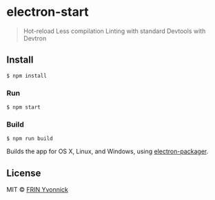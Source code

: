 # electron-start

> Hot-reload
> Less compilation
> Linting with standard
> Devtools with Devtron


## Install

```
$ npm install
```

### Run

```
$ npm start
```

### Build

```
$ npm run build
```

Builds the app for OS X, Linux, and Windows, using [electron-packager](https://github.com/electron-userland/electron-packager).


## License

MIT © [FRIN Yvonnick](http://kenrouweb.com)
